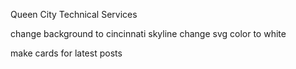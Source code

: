 Queen City Technical Services

change background to cincinnati skyline
change svg color to white

make cards for latest posts